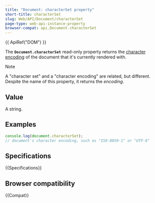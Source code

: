 ```yaml
---
title: "Document: characterSet property"
short-title: characterSet
slug: Web/API/Document/characterSet
page-type: web-api-instance-property
browser-compat: api.Document.characterSet
---
```


{{ ApiRef("DOM") }}

The **`Document.characterSet`**
read-only property returns the [character encoding](/en-US/docs/Glossary/Character_encoding) of the
document that it's currently rendered with.

> [!NOTE]
> A "character set" and a "character encoding" are related, but different. Despite the
> name of this property, it returns the _encoding_.

## Value

A string.

## Examples

```js
console.log(document.characterSet);
// document's character encoding, such as "ISO-8859-1" or "UTF-8"
```

## Specifications

{{Specifications}}

## Browser compatibility

{{Compat}}
